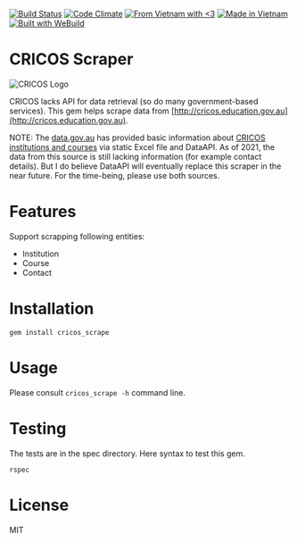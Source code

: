 [![Build Status](https://travis-ci.org/ruby-journal/cricos_scrape.rb.svg)](https://travis-ci.org/ruby-journal/cricos_scrape.rb)
[![Code Climate](https://codeclimate.com/github/ruby-journal/cricos_scrape.rb/badges/gpa.svg)](https://codeclimate.com/github/ruby-journal/cricos_scrape.rb)
[![From Vietnam with <3](https://raw.githubusercontent.com/webuild-community/badge/master/svg/love.svg)](https://webuild.community)
[![Made in Vietnam](https://raw.githubusercontent.com/webuild-community/badge/master/svg/made.svg)](https://webuild.community)
[![Built with WeBuild](https://raw.githubusercontent.com/webuild-community/badge/master/svg/WeBuild.svg)](https://webuild.community)

# CRICOS Scraper

![CRICOS Logo](http://cricos.education.gov.au/images/cricos.gif)

CRICOS lacks API for data retrieval (so do many government-based services). This gem
helps scrape data from [http://cricos.education.gov.au](http://cricos.education.gov.au).

NOTE: The [data.gov.au](https://data.gov.au) has provided basic information about
[CRICOS institutions and courses](https://data.gov.au/data/dataset/cricos)
via static Excel file and DataAPI. As of 2021, the data from this source is still
lacking information (for example contact details). But I do believe DataAPI will
eventually replace this scraper in the near future. For the time-being, please use
both sources.

# Features

Support scrapping following entities:

* Institution
* Course
* Contact

# Installation

```
gem install cricos_scrape
```

# Usage

Please consult `cricos_scrape -h` command line.

# Testing

The tests are in the spec directory. Here syntax to test this gem.

```
rspec
```

# License

MIT
